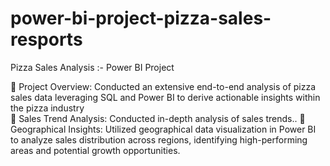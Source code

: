# power-bi-project-pizza-sales-resports
Pizza Sales Analysis :- Power BI Project 

	Project Overview: Conducted an extensive end-to-end analysis of pizza sales data leveraging SQL and Power BI to derive actionable insights within the pizza industry                         
	Sales Trend Analysis: Conducted in-depth analysis of sales trends..
	Geographical Insights: Utilized geographical data visualization in Power BI to analyze sales distribution across regions,
identifying high-performing areas and potential growth opportunities.
